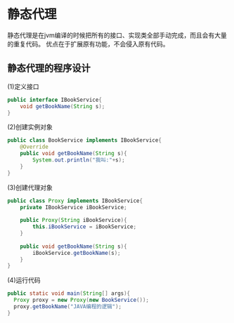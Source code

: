 # 静态代理

静态代理是在jvm编译的时候把所有的接口、实现类全部手动完成，而且会有大量的重复代码。
优点在于扩展原有功能，不会侵入原有代码。

## 静态代理的程序设计

(1)定义接口

```java
public interface IBookService{
    void getBookName(String s);
}
```

(2)创建实例对象
```java
public class BookService implements IBookService{
    @Override
    public void getBookName(String s){
        System.out.println("我叫:"+s);
    }
}
```

(3)创建代理对象
```java
public class Proxy implements IBookService{
    private IBookService iBookService;
    
    public Proxy(String iBookService){
        this.iBookService = iBookService;
    }
    
    public void getBookName(String s){
        iBookService.getBookName(s);
    }
}
```

(4)运行代码
```java
public static void main(String[] args){
  Proxy proxy = new Proxy(new BookService());
  proxy.getBookName("JAVA编程的逻辑");
}
```